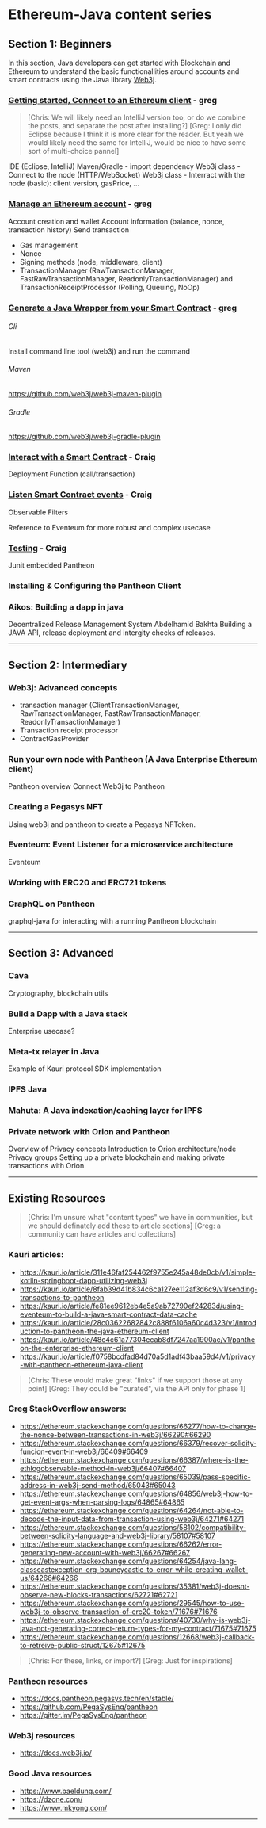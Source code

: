 Ethereum-Java content series
==========

## Section 1: Beginners

In this section, Java developers can get started with Blockchain and Ethereum to understand the basic functionallities around accounts and smart contracts using the Java library [Web3j](https://web3j.io/).


### [Getting started, Connect to an Ethereum client](getting-started-eclipse.md) - greg

> [Chris: We will likely need an IntelliJ version too, or do we combine the posts, and separate the post after installing?]
> [Greg: I only did Eclipse because I think it is more clear for the reader. But yeah we would likely need the same for IntelliJ, would be nice to have some sort of multi-choice pannel]

IDE (Eclipse, IntelliJ)
Maven/Gradle - import dependency
Web3j class - Connect to the node (HTTP/WebSocket)
Web3j class - Interract with the node (basic): client version, gasPrice, ...


### [Manage an Ethereum account](manage-accounts.md) - greg

Account creation and wallet
Account information (balance, nonce, transaction history)
Send transaction
- Gas management
- Nonce
- Signing methods (node, middleware, client)
- TransactionManager (RawTransactionManager, FastRawTransactionManager, ReadonlyTransactionManager) and TransactionReceiptProcessor (Polling, Queuing, NoOp)

### [Generate a Java Wrapper from your Smart Contract](generate-java-wrapper.md) - greg

######  Cli
Install command line tool (web3j) and run the command

###### Maven
https://github.com/web3j/web3j-maven-plugin

###### Gradle
https://github.com/web3j/web3j-gradle-plugin

### [Interact with a Smart Contract](interacting.md) - Craig

Deployment
Function (call/transaction)


### [Listen Smart Contract events](events.md) - Craig

Observable
Filters

Reference to Eventeum for more robust and complex usecase

### [Testing](pantheon_testing.md) - Craig

Junit
embedded Pantheon

### Installing & Configuring the Pantheon Client


### Aikos: Building a dapp in java
Decentralized Release Management System
Abdelhamid Bakhta
Building a JAVA API, release deployment and intergity checks of releases.


------------------------------------------

## Section 2: Intermediary

### Web3j: Advanced concepts
- transaction manager (ClientTransactionManager, RawTransactionManager, FastRawTransactionManager, ReadonlyTransactionManager)
- Transaction receipt processor
- ContractGasProvider



### Run your own node with Pantheon (A Java Enterprise Ethereum client)

Pantheon overview
Connect Web3j to Pantheon


### Creating a Pegasys NFT
Using web3j and pantheon to create a Pegasys NFToken.


### Eventeum: Event Listener for a microservice architecture

Eventeum

### Working with ERC20 and ERC721 tokens


### GraphQL on Pantheon
graphql-java for interacting with a running Pantheon blockchain


------------------------------------------

## Section 3: Advanced

### Cava

Cryptography, blockchain utils



### Build a Dapp with a Java stack

Enterprise usecase?


### Meta-tx relayer in Java

Example of Kauri protocol SDK implementation


### IPFS Java


### Mahuta: A Java indexation/caching layer for IPFS

### Private network with Orion and Pantheon
Overview of Privacy concepts
Introduction to Orion architecture/node
Privacy groups
Setting up a private blockchain and making private transactions with Orion.

-------------------------------------------

## Existing Resources

> [Chris: I'm unsure what "content types" we have in communities, but we should definately add these to article sections]
> [Greg: a community can have articles and collections]

### Kauri articles:
- https://kauri.io/article/311e46faf254462f9755e245a48de0cb/v1/simple-kotlin-springboot-dapp-utilizing-web3j
- https://kauri.io/article/8fab39d41b834c6ca127ee112af3d6c9/v1/sending-transactions-to-pantheon
- https://kauri.io/article/fe81ee9612eb4e5a9ab72790ef24283d/using-eventeum-to-build-a-java-smart-contract-data-cache
- https://kauri.io/article/28c03622682842c888f6106a60c4d323/v1/introduction-to-pantheon-the-java-ethereum-client
- https://kauri.io/article/48c4c61a77304ecab8df7247aa1900ac/v1/pantheon-the-enterprise-ethereum-client
- https://kauri.io/article/f0758bcdfad84d70a5d1adf43baa59d4/v1/privacy-with-pantheon-ethereum-java-client

> [Chris: These would make great "links" if we support those at any point]
> [Greg: They could be "curated", via the API only for phase 1]

### Greg StackOverflow answers:
- https://ethereum.stackexchange.com/questions/66277/how-to-change-the-nonce-between-transactions-in-web3j/66290#66290
- https://ethereum.stackexchange.com/questions/66379/recover-solidity-funcion-event-in-web3j/66409#66409
- https://ethereum.stackexchange.com/questions/66387/where-is-the-ethlogobservable-method-in-web3j/66407#66407
- https://ethereum.stackexchange.com/questions/65039/pass-specific-address-in-web3j-send-method/65043#65043
- https://ethereum.stackexchange.com/questions/64856/web3j-how-to-get-event-args-when-parsing-logs/64865#64865
- https://ethereum.stackexchange.com/questions/64264/not-able-to-decode-the-input-data-from-transaction-using-web3j/64271#64271
- https://ethereum.stackexchange.com/questions/58102/compatibility-between-solidity-language-and-web3j-library/58107#58107
- https://ethereum.stackexchange.com/questions/66262/error-generating-new-account-with-web3j/66267#66267
- https://ethereum.stackexchange.com/questions/64254/java-lang-classcastexception-org-bouncycastle-to-error-while-creating-wallet-us/64266#64266
- https://ethereum.stackexchange.com/questions/35381/web3j-doesnt-observe-new-blocks-transactions/62721#62721
- https://ethereum.stackexchange.com/questions/29545/how-to-use-web3j-to-observe-transaction-of-erc20-token/71676#71676
- https://ethereum.stackexchange.com/questions/40730/why-is-web3j-java-not-generating-correct-return-types-for-my-contract/71675#71675
- https://ethereum.stackexchange.com/questions/12668/web3j-callback-to-retreive-public-struct/12675#12675

> [Chris: For these, links, or import?]
> [Greg: Just for inspirations]

### Pantheon resources
- https://docs.pantheon.pegasys.tech/en/stable/
- https://github.com/PegaSysEng/pantheon
- https://gitter.im/PegaSysEng/pantheon


### Web3j resources
- https://docs.web3j.io/


### Good Java resources
- https://www.baeldung.com/
- https://dzone.com/
- https://www.mkyong.com/

------------------------------------------
